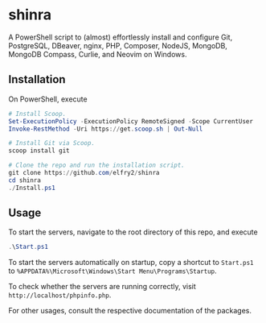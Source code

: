 # shinra
A PowerShell script to (almost) effortlessly install and configure Git, PostgreSQL, DBeaver, nginx, PHP, Composer, NodeJS, MongoDB, MongoDB Compass, Curlie, and Neovim on Windows.

## Installation
On PowerShell, execute
```powershell
# Install Scoop.
Set-ExecutionPolicy -ExecutionPolicy RemoteSigned -Scope CurrentUser
Invoke-RestMethod -Uri https://get.scoop.sh | Out-Null

# Install Git via Scoop.
scoop install git

# Clone the repo and run the installation script.
git clone https://github.com/elfry2/shinra
cd shinra
./Install.ps1
```

## Usage
To start the servers, navigate to the root directory of this repo, and execute
```powershell
.\Start.ps1
```

To start the servers automatically on startup, copy a shortcut to ```Start.ps1``` to ```%APPDATA%\Microsoft\Windows\Start Menu\Programs\Startup```.

To check whether the servers are running correctly, visit ```http://localhost/phpinfo.php```.

For other usages, consult the respective documentation of the packages.
